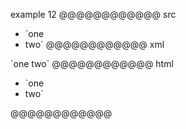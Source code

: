 example 12
@@@@@@@@@@@@ src
- `one
- two`
@@@@@@@@@@@@ xml
<?xml version="1.0" encoding="UTF-8"?>
<!DOCTYPE document SYSTEM "CommonMark.dtd">
<document xmlns="http://commonmark.org/xml/1.0">
  <list type="bullet" tight="true">
    <item>
      <paragraph>
        <text>`one</text>
      </paragraph>
    </item>
    <item>
      <paragraph>
        <text>two`</text>
      </paragraph>
    </item>
  </list>
</document>
@@@@@@@@@@@@ html
<ul>
<li>`one</li>
<li>two`</li>
</ul>
@@@@@@@@@@@@
